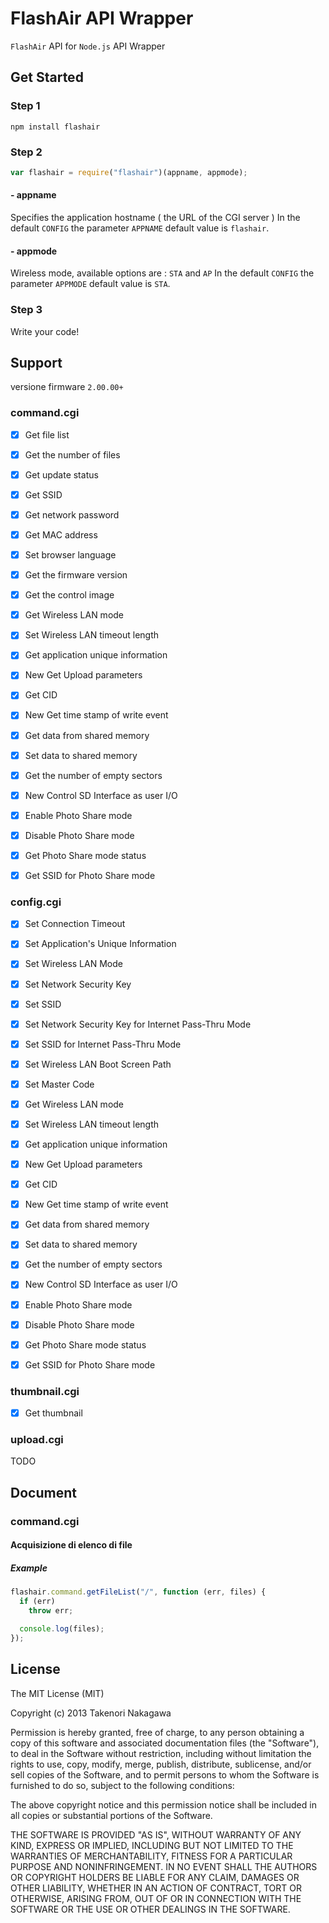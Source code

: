 FlashAir API Wrapper
====================

`FlashAir` API for `Node.js` API Wrapper

Get Started
-----------
### Step 1
```
npm install flashair
```

### Step 2
```js
var flashair = require("flashair")(appname, appmode);
```

>
#### - appname
Specifies the application hostname ( the URL of the CGI server )
In the default `CONFIG` the parameter `APPNAME` default value is `flashair`.

>
#### - appmode
Wireless mode, available options are : `STA` and `AP`
In the default `CONFIG` the parameter `APPMODE` default value is `STA`.


### Step 3
Write your code!

Support
-------
versione firmware `2.00.00+`

### command.cgi
- [x] Get file list
- [x] Get the number of files
- [x] Get update status
- [x] Get SSID
- [x] Get network password
- [x] Get MAC address
- [x] Set browser language
- [x] Get the firmware version
- [x] Get the control image
- [x] Get Wireless LAN mode
- [x] Set Wireless LAN timeout length
- [x] Get application unique information
- [x] New Get Upload parameters
- [x] Get CID
- [x] New Get time stamp of write event
- [x] Get data from shared memory
- [x] Set data to shared memory
- [x] Get the number of empty sectors
- [x] New Control SD Interface as user I/O
- [x] Enable Photo Share mode
- [x] Disable Photo Share mode
- [x] Get Photo Share mode status
- [x] Get SSID for Photo Share mode


### config.cgi
- [x] Set Connection Timeout
- [x] Set Application's Unique Information
- [x] Set Wireless LAN Mode
- [x] Set Network Security Key
- [x] Set SSID
- [x] Set Network Security Key for Internet Pass-Thru Mode
- [x] Set SSID for Internet Pass-Thru Mode
- [x] Set Wireless LAN Boot Screen Path
- [x] Set Master Code
- [x] Get Wireless LAN mode
- [x] Set Wireless LAN timeout length
- [x] Get application unique information
- [x] New Get Upload parameters
- [x] Get CID
- [x] New Get time stamp of write event
- [x] Get data from shared memory
- [x] Set data to shared memory
- [x] Get the number of empty sectors
- [x] New Control SD Interface as user I/O
- [x] Enable Photo Share mode
- [x] Disable Photo Share mode
- [x] Get Photo Share mode status
- [x] Get SSID for Photo Share mode


### thumbnail.cgi
- [x] Get thumbnail

### upload.cgi
TODO

Document
--------
### command.cgi
#### Acquisizione di elenco di file
##### Example
```js
flashair.command.getFileList("/", function (err, files) {
  if (err)
    throw err;

  console.log(files);
});
```

License
-------

The MIT License (MIT)

Copyright (c) 2013 Takenori Nakagawa

Permission is hereby granted, free of charge, to any person obtaining a copy
of this software and associated documentation files (the "Software"), to deal
in the Software without restriction, including without limitation the rights
to use, copy, modify, merge, publish, distribute, sublicense, and/or sell
copies of the Software, and to permit persons to whom the Software is
furnished to do so, subject to the following conditions:

The above copyright notice and this permission notice shall be included in
all copies or substantial portions of the Software.

THE SOFTWARE IS PROVIDED "AS IS", WITHOUT WARRANTY OF ANY KIND, EXPRESS OR
IMPLIED, INCLUDING BUT NOT LIMITED TO THE WARRANTIES OF MERCHANTABILITY,
FITNESS FOR A PARTICULAR PURPOSE AND NONINFRINGEMENT. IN NO EVENT SHALL THE
AUTHORS OR COPYRIGHT HOLDERS BE LIABLE FOR ANY CLAIM, DAMAGES OR OTHER
LIABILITY, WHETHER IN AN ACTION OF CONTRACT, TORT OR OTHERWISE, ARISING FROM,
OUT OF OR IN CONNECTION WITH THE SOFTWARE OR THE USE OR OTHER DEALINGS IN
THE SOFTWARE.
